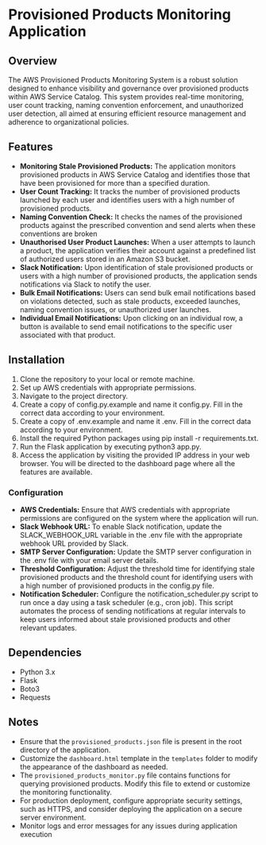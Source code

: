 # Provisioned Products Monitoring Application

## Overview
The AWS Provisioned Products Monitoring System is a robust solution designed to enhance visibility and governance over provisioned products within AWS Service Catalog. This system provides real-time monitoring, user count tracking, naming convention enforcement, and unauthorized user detection, all aimed at ensuring efficient resource management and adherence to organizational policies.

## Features
- **Monitoring Stale Provisioned Products:** The application monitors provisioned products in AWS Service Catalog and identifies those that have been provisioned for more than a specified duration.
- **User Count Tracking:** It tracks the number of provisioned products launched by each user and identifies users with a high number of provisioned products.
- **Naming Convention Check:** It checks the names of the provisioned products against the prescribed convention and send alerts when these conventions are broken
- **Unauthorised User Product Launches:** When a user attempts to launch a product, the application verifies their account against a predefined list of authorized users stored in an Amazon S3 bucket.
- **Slack Notification:** Upon identification of stale provisioned products or users with a high number of provisioned products, the application sends notifications via Slack to notify the user.
- **Bulk Email Notifications:** Users can send bulk email notifications based on violations detected, such as stale products, exceeded launches, naming convention issues, or unauthorized user launches.
- **Individual Email Notifications:** Upon clicking on an individual row, a button is available to send email notifications to the specific user associated with that product.

## Installation
1. Clone the repository to your local or remote machine.
2. Set up AWS credentials with appropriate permissions.
3. Navigate to the project directory.
4. Create a copy of config.py.example and name it config.py. Fill in the correct data according to your environment.
6. Create a copy of .env.example and name it .env. Fill in the correct data according to your environment.
7. Install the required Python packages using pip install -r requirements.txt.
8. Run the Flask application by executing python3 app.py.
9. Access the application by visiting the provided IP address in your web browser. You will be directed to the dashboard page where all the features are available.

### Configuration
- **AWS Credentials:** Ensure that AWS credentials with appropriate permissions are configured on the system where the application will run.
- **Slack Webhook URL:** To enable Slack notification, update the SLACK_WEBHOOK_URL variable in the .env file with the appropriate webhook URL provided by Slack.
- **SMTP Server Configuration:** Update the SMTP server configuration in the .env file with your email server details.
- **Threshold Configuration:** Adjust the threshold time for identifying stale provisioned products and the threshold count for identifying users with a high number of provisioned products in the config.py file.
- **Notification Scheduler:** Configure the notification_scheduler.py script to run once a day using a task scheduler (e.g., cron job). This script automates the process of sending notifications at regular intervals to keep users informed about stale provisioned products and other relevant updates.

## Dependencies
- Python 3.x
- Flask
- Boto3
- Requests 

## Notes
- Ensure that the `provisioned_products.json` file is present in the root directory of the application. 
- Customize the `dashboard.html` template in the `templates` folder to modify the appearance of the dashboard as needed.
- The `provisioned_products_monitor.py` file contains functions for querying provisioned products. Modify this file to extend or customize the monitoring functionality.
- For production deployment, configure appropriate security settings, such as HTTPS, and consider deploying the application on a secure server environment.
- Monitor logs and error messages for any issues during application execution